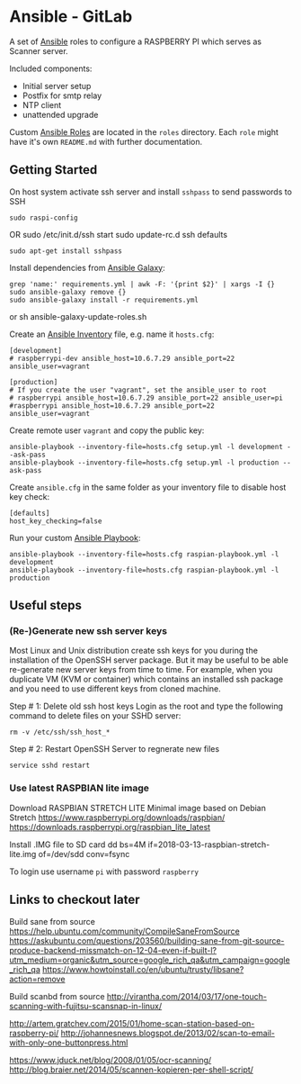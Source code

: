 # Ansible - GitLab

A set of [Ansible][1] roles to configure a RASPBERRY PI which serves as Scanner server.

Included components:

- Initial server setup
- Postfix for smtp relay
- NTP client
- unattended upgrade

Custom [Ansible Roles][3] are located in the `roles` directory. Each `role` might have it's own `README.md` with further documentation.

## Getting Started

On host system activate ssh server and install `sshpass` to send passwords to SSH

    sudo raspi-config
OR
    sudo /etc/init.d/ssh start
    sudo update-rc.d ssh defaults

    sudo apt-get install sshpass

Install dependencies from [Ansible Galaxy][4]:

    grep 'name:' requirements.yml | awk -F: '{print $2}' | xargs -I {} sudo ansible-galaxy remove {}
    sudo ansible-galaxy install -r requirements.yml
or
    sh ansible-galaxy-update-roles.sh

Create an [Ansible Inventory][5] file, e.g. name it `hosts.cfg`:

    [development]
    # raspberrypi-dev ansible_host=10.6.7.29 ansible_port=22 ansible_user=vagrant

    [production]
    # If you create the user "vagrant", set the ansible_user to root
    # raspberrypi ansible_host=10.6.7.29 ansible_port=22 ansible_user=pi
    #raspberrypi ansible_host=10.6.7.29 ansible_port=22 ansible_user=vagrant


Create remote user `vagrant` and copy the public key:

    ansible-playbook --inventory-file=hosts.cfg setup.yml -l development --ask-pass
    ansible-playbook --inventory-file=hosts.cfg setup.yml -l production --ask-pass

Create `ansible.cfg` in the same folder as your inventory file to disable host key check:

    [defaults]
    host_key_checking=false

Run your custom [Ansible Playbook][2]:

    ansible-playbook --inventory-file=hosts.cfg raspian-playbook.yml -l development
    ansible-playbook --inventory-file=hosts.cfg raspian-playbook.yml -l production

## Useful steps

### (Re-)Generate new ssh server keys

Most Linux and Unix distribution create ssh keys for you during the installation of the OpenSSH server package. But it may be useful to be able re-generate new server keys from time to time. For example, when you duplicate VM (KVM or container) which contains an installed ssh package and you need to use different keys from cloned machine.

Step # 1: Delete old ssh host keys
Login as the root and type the following command to delete files on your SSHD server:

    rm -v /etc/ssh/ssh_host_*

Step # 2: Restart OpenSSH Server to regnerate new files

    service sshd restart

### Use latest RASPBIAN lite image

Download RASPBIAN STRETCH LITE Minimal image based on Debian Stretch
https://www.raspberrypi.org/downloads/raspbian/
https://downloads.raspberrypi.org/raspbian_lite_latest

Install .IMG file to SD card
 dd bs=4M if=2018-03-13-raspbian-stretch-lite.img of=/dev/sdd conv=fsync

To login use username `pi` with password `raspberry`

## Links to checkout later

Build sane from source
https://help.ubuntu.com/community/CompileSaneFromSource
https://askubuntu.com/questions/203560/building-sane-from-git-source-produce-backend-missmatch-on-12-04-even-if-built-l?utm_medium=organic&utm_source=google_rich_qa&utm_campaign=google_rich_qa
https://www.howtoinstall.co/en/ubuntu/trusty/libsane?action=remove

Build scanbd from source
http://virantha.com/2014/03/17/one-touch-scanning-with-fujitsu-scansnap-in-linux/

http://artem.gratchev.com/2015/01/home-scan-station-based-on-raspberry-pi/
http://johannesnews.blogspot.de/2013/02/scan-to-email-with-only-one-buttonpress.html

https://www.jduck.net/blog/2008/01/05/ocr-scanning/
http://blog.braier.net/2014/05/scannen-kopieren-per-shell-script/


[1]: https://www.ansible.com "Ansible"
[2]: https://docs.ansible.com/ansible/playbooks.html "Ansible Playbook"
[3]: https://docs.ansible.com/ansible/playbooks_roles.html "Ansible Roles"
[4]: https://galaxy.ansible.com "Ansible Galaxy"
[5]: https://docs.ansible.com/ansible/intro_inventory.html "Ansible Inventory"
